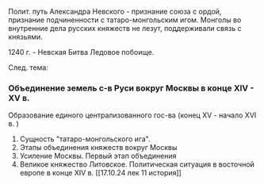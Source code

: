 Полит. путь Александра Невского - признание союза с ордой, признание подчиненности с татаро-монгольским игом.
Монголы во внутренние дела русских княжеств не лезут, поддерживали связь с князьями. 

1240 г. - Невская Битва
Ледовое побоище.

След. тема: 

### Объединение земель с-в Руси вокруг Москвы в конце XIV - XV в.

Образование единого централизованного гос-ва (конец XV - начало XVI в. )

1. Сущность "татаро-монгольского ига".
2. Этапы объединения княжеств вокруг Москвы
3. Усиление Москвы. Первый этап объединения
4. Великое княжество Литовское. Политическая ситуация в восточной европе в конце XIV в.
[[17.10.24 лек 11 история]]

